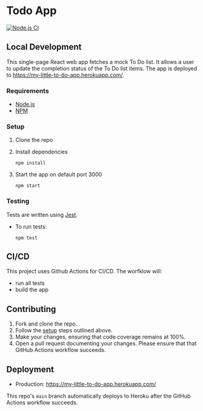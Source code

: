# Todo App
[![Node.js CI](https://github.com/omarnyte/todo-app/actions/workflows/test.yml/badge.svg)](https://github.com/omarnyte/todo-app/actions/workflows/test.yml)

## Local Development
This single-page React web app fetches a mock To Do list. It allows a user to update the completion status of the To Do list items. The app is deployed to https://my-little-to-do-app.herokuapp.com/. 

### Requirements
- [Node.js](https://nodejs.org/en/)
- [NPM](https://www.npmjs.com/) 

### Setup 
1. Clone the repo 

2. Install dependencies

    `npm install`

3. Start the app on default port 3000

    `npm start`

### Testing
Tests are written using [Jest](https://jestjs.io/).

- To run tests: 
        
  `npm test`

## CI/CD
This project uses Github Actions for CI/CD. The worfklow will:
- run all tests
- build the app

## Contributing
1. Fork and clone the repo.
2. Follow the [setup](#setup) steps outlined above.
3. Make your changes, ensuring that code coverage remains at 100%.
4. Open a pull request documenting your changes. Please ensure that that GitHub Actions workflow succeeds. 

## Deployment
- Production: https://my-little-to-do-app.herokuapp.com/

This repo's `main` branch automatically deploys to Heroku after the GitHub Actions workflow succeeds.
